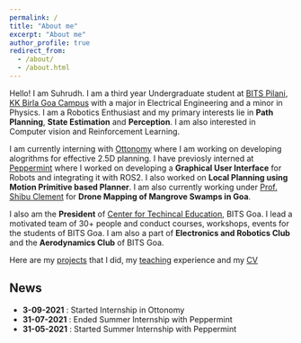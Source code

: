 ```yaml
---
permalink: /
title: "About me"
excerpt: "About me"
author_profile: true
redirect_from: 
  - /about/
  - /about.html
---
```


Hello! I am Suhrudh. I am a third year Undergraduate student at [BITS Pilani, KK Birla Goa Campus](https://www.bits-pilani.ac.in/goa/) with a major in Electrical Engineering and a minor in Physics. I am a Robotics Enthusiast and my primary interests lie in __Path Planning__, __State Estimation__ and __Perception__. I am also interested in Computer vision and Reinforcement Learning. 

I am currently interning with [Ottonomy](https://www.ottonomy.io) where I am working on developing alogrithms for effective 2.5D planning. I have previosly interned at [Peppermint](https://www.getpeppermint.co) where I worked on developing a __Graphical User Interface__ for Robots and integrating it with ROS2. I also worked on __Local Planning using Motion Primitive based Planner__. I am also currently working under [Prof. Shibu Clement](https://www.bits-pilani.ac.in/goa/shibu/profile) for __Drone Mapping of Mangrove Swamps in Goa__.

I also am the __President__ of [Center for Techincal Education](https://twitter.com/CTEBPGC), BITS Goa. I lead a motivated team of 30+ people and conduct courses, workshops, events for the students of BITS Goa. I am also a part of __Electronics and Robotics Club__ and the __Aerodynamics Club__ of BITS Goa.

Here are my [projects](https://suhrudhsarathy.github.io/projects/) that I did, my [teaching](https://suhrudhsarathy.github.io/teaching/) experience and my [CV](https://suhrudhsarathy.github.io/exp/)

## News
- __3-09-2021__   :   Started Internship in Ottonomy
- __31-07-2021__  :   Ended Summer Internship with Peppermint
- __31-05-2021__  :   Started Summer Internship with Peppermint
